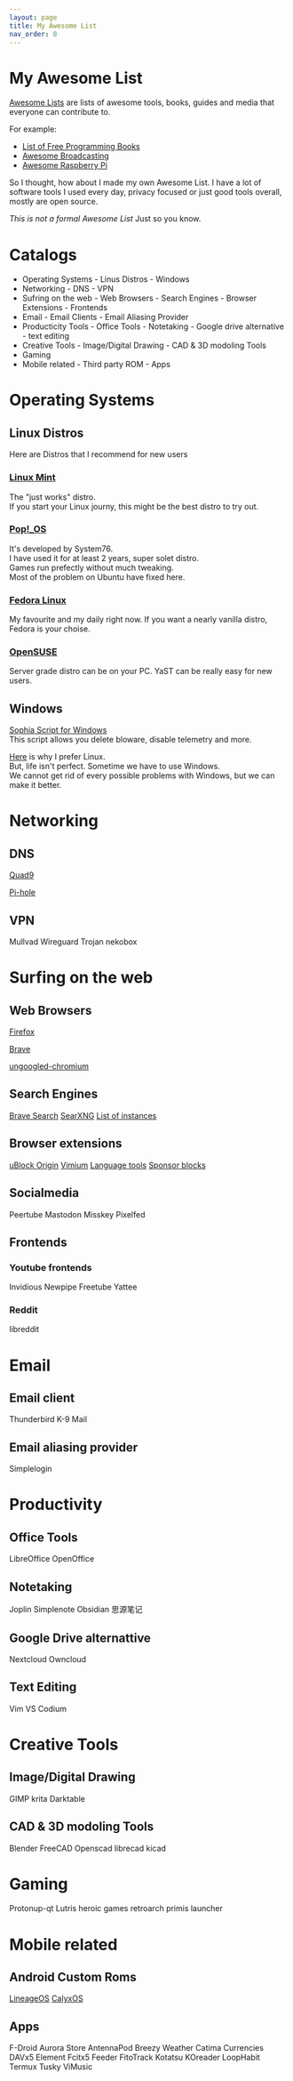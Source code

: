 ```yaml
---
layout: page
title: My Awesome List
nav_order: 8
---
```

# My Awesome List
[Awesome Lists](https://github.com/sindresorhus/awesome) are lists of awesome tools, books, guides and media that everyone can contribute to. 

For example: 
- [List of Free Programming Books](https://github.com/EbookFoundation/free-programming-books)
- [Awesome Broadcasting](https://github.com/ebu/awesome-broadcasting)
- [Awesome Raspberry Pi](https://github.com/thibmaek/awesome-raspberry-pi)

So I thought, how about I made my own Awesome List. I have a lot of software tools I used every day, privacy focused or just good tools overall, mostly are open source. 

*This is not a formal Awesome List* Just so you know.  


# Catalogs
- Operating Systems
        - Linus Distros
        - Windows
- Networking
        - DNS
        - VPN
- Sufring on the web
        - Web Browsers
        - Search Engines
        - Browser Extensions
        - Frontends
- Email
        - Email Clients
        - Email Aliasing Provider
- Producticity Tools
        - Office Tools
        - Notetaking
        - Google drive alternative
        - text editing
- Creative Tools
        - Image/Digital Drawing
        - CAD & 3D modoling Tools
- Gaming
- Mobile related
        - Third party ROM
        - Apps


# Operating Systems
## Linux Distros
Here are Distros that I recommend for new users
### [Linux Mint](https://linuxmint.com/)
The "just works" distro.  
If you start your Linux journy, this might be the best distro to try out. 

### [Pop!_OS](https://pop.system76.com/)
It's developed by System76.  
I have used it for at least 2 years, super solet distro.  
Games run prefectly without much tweaking.  
Most of the problem on Ubuntu have fixed here. 

### [Fedora Linux](https://fedoraproject.org/)
My favourite and my daily right now. 
If you want a nearly vanilla distro, Fedora is your choise. 

### [OpenSUSE](https://www.opensuse.org/)
Server grade distro can be on your PC. YaST can be really easy for new users. 

## Windows
[Sophia Script for Windows](https://github.com/farag2/Sophia-Script-for-Windows)  
This script allows you delete bloware, disable telemetry and more. 

[Here](https://wiki.installgentoo.com/wiki/Windows_10) is why I prefer Linux.  
But, life isn't perfect. Sometime we have to use Windows.  
We cannot get rid of every possible problems with Windows, but we can make it better.  


# Networking
## DNS
[Quad9](https://www.quad9.net/)

[Pi-hole](https://pi-hole.net/)

## VPN
Mullvad
Wireguard
Trojan
nekobox


# Surfing on the web
## Web Browsers
[Firefox](https://www.mozilla.org/en-US/firefox/new/)

[Brave](https://brave.com/)

[ungoogled-chromium](https://github.com/ungoogled-software/ungoogled-chromium)

## Search Engines
[Brave Search](https://search.brave.com/)
[SearXNG](https://docs.searxng.org/)
        [List of instances](https://searx.space/)

## Browser extensions
[uBlock Origin](https://ublockorigin.com/)
[Vimium](https://vimium.github.io/)
[Language tools](https://languagetool.org/)
[Sponsor blocks](https://sponsor.ajay.app/)

## Socialmedia
Peertube
Mastodon
Misskey
Pixelfed

## Frontends
### Youtube frontends
Invidious
Newpipe
Freetube
Yattee

### Reddit
libreddit

# Email
## Email client
Thunderbird
K-9 Mail
## Email aliasing provider
Simplelogin


# Productivity
## Office Tools
LibreOffice
OpenOffice

## Notetaking
Joplin
Simplenote
Obsidian
思源笔记

## Google Drive alternattive
Nextcloud
Owncloud

## Text Editing
Vim
VS Codium


# Creative Tools
## Image/Digital Drawing
GIMP
krita
Darktable

## CAD & 3D modoling Tools
Blender
FreeCAD
Openscad
librecad
kicad


# Gaming
Protonup-qt
Lutris
heroic games
retroarch
primis launcher


# Mobile related
## Android Custom Roms
[LineageOS](https://lineageos.org/)
[CalyxOS](https://calyxos.org/)

## Apps
F-Droid
Aurora Store
AntennaPod
Breezy Weather
Catima
Currencies
DAVx5
Element
Fcitx5
Feeder
FitoTrack
Kotatsu
KOreader
LoopHabit
Termux
Tusky
ViMusic

<script src="https://utteranc.es/client.js"
        repo="C0lgrave34/C0lgrave34.github.io"
        issue-term="pathname"
        label="Comment"
        theme="github-light"
        crossorigin="anonymous"
        async>
</script>